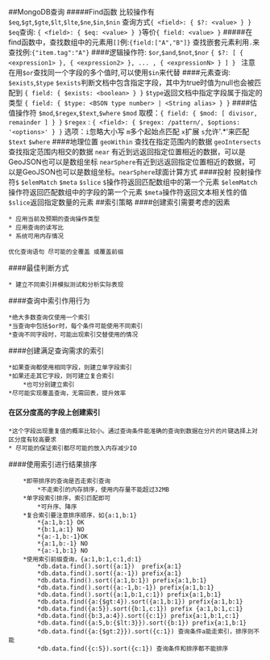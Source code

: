 ##MongoDB查询
#####Find函数
比较操作有`$eq`,`$gt`,`$gte`,`$lt`,`$lte`,`$ne`,`$in`,`$nin`
查询方式`{ <field>: { $?: <value> } }`
`$eq`查询:
  `{ <field>: { $eq: <value> } }`等价`{ field: <value> }`
#####在find函数中，查找数组中的元素用`[]`例:`{field:["A","B"]}`
查找嵌套元素利用`.`来查找例:`{"item.tag":"A"}`
####逻辑操作符:
`$or`,`$and`,`$not`,`$nor`
`{ $?: [ { <expression1> }, { <expression2> }, ... , { <expressionN> } ] }
`
注意在用`$or`查找同一个字段的多个值时,可以使用`$in`来代替
####元素查询:
`$exists`,`$type`
`$exists`判断文档中包含指定字段，其中为true时值为null也会被匹配到
`{ field: { $exists: <boolean> } }`
`$type`返回文档中指定字段属于指定的类型
`{ field: { $type: <BSON type number> | <String alias> } }`
####估值操作符
`$mod`,`$regex`,`$text`,`$where`
`$mod` 取模：`{ field: { $mod: [ divisor, remainder ] } }`
`$regex` : `{ <field>: { $regex: /pattern/, $options: '<options>' } }` 选项：`i`忽略大小写 `m`多个起始点匹配 `x`扩展 `s`允许'.*'来匹配
`$text` `$where`
####地理位置
`geoWithin` 查找在指定范围内的数据
`geoIntersects`查找指定范围内相交的数据
`near` 有近到远返回指定位置相近的数据，可以是GeoJSON也可以是数组坐标
`nearSphere`有近到远返回指定位置相近的数据，可以是GeoJSON也可以是数组坐标。`nearSphere`球面计算方式
####投射
投射操作符`$` `$elemMatch` `$meta` `$slice`
`$`操作符返回匹配数组中的第一个元素
`$elemMatch` 操作符返回匹配数组中的字段的第一个元素
`$meta`操作符返回文本相关性的值
`$slice`返回指定数量的元素
##索引策略
####创建索引需要考虑的因素
```
* 应用当前及预期的查询操作类型
* 应用查询的读写比
* 系统可用内存情况

优化查询语句 尽可能的全覆盖 或覆盖前缀
```
####最佳判断方式
```
* 建立不同索引并模拟测试和分析实际表现
```
####查询中索引作用行为
```
*绝大多数查询仅使用一个索引
*当查询中包括$or时，每个条件可能使用不同索引
*查询不同字段时，可能出现索引交替使用的情况
```
####创建满足查询需求的索引
```
*如果查询都使用相同字段，则建立单字段索引
*如果还走其它字段，则可建立复合索引
	*也可分别建立索引
*尽可能实现覆盖查询，无需回表，提升效率
```


#### 在区分度高的字段上创建索引
```
*这个字段出现重复值的概率比较小。通过查询条件能准确的查询到数据在分片的片键选择上对区分度有较高要求
* 尽可能的保证索引都尽可能的放入内存减少IO 
```
####使用索引进行结果排序
```
	*即带排序的查询是否走索引查询
		*不走索引的内存排序，使用内存量不能超过32MB
	*单字段索引排序，索引匹配即可
		*可升序、降序
	*复合索引要注意排序顺序，如{a:1,b:1}
		*{a:1,b:1} OK
		*{b:1,a:1} NO
		*{a:-1,b:-1}OK
		*{a:1,b:-1} NO
		*{a:-1,b:1} NO
	*使用索引前缀查询，{a:1,b:1,c:1,d:1}
		*db.data.find().sort({a:1})  prefix{a:1}
		*db.data.find().sort({a:-1}) prefix{a:1}
		*db.data.find().sort({a:1,b:1}) prefix{a:1,b:1}
		*db.data.find().sort({a:-1,b:-1}) prefix{a:1,b:1}
		*db.data.find().sort({a:1,b:1,c:1}) prefix{a:1,b:1}
		*db.data.find({a:{$gt:4}).sort({a:1,b:1}) prefix{a:1,b:1}
		*db.data.find({a:5}).sort({b:1,c:1}) prefix {a:1,b:1,c:1}
		*db.data.find({b:3,a:4}).sort({c:1}) prefix{a:1,b:1,c:1}
		*db.data.find({a:5,b:{$lt:3}}).sort({b:1}) prefix{a:1,b:1}
		*db.data.find({a:{$gt:2}}).sort({c:1}) 查询条件a能走索引，排序则不能
		*db.data.find({c:5}).sort({c:1}) 查询条件和排序都不能排序
```




